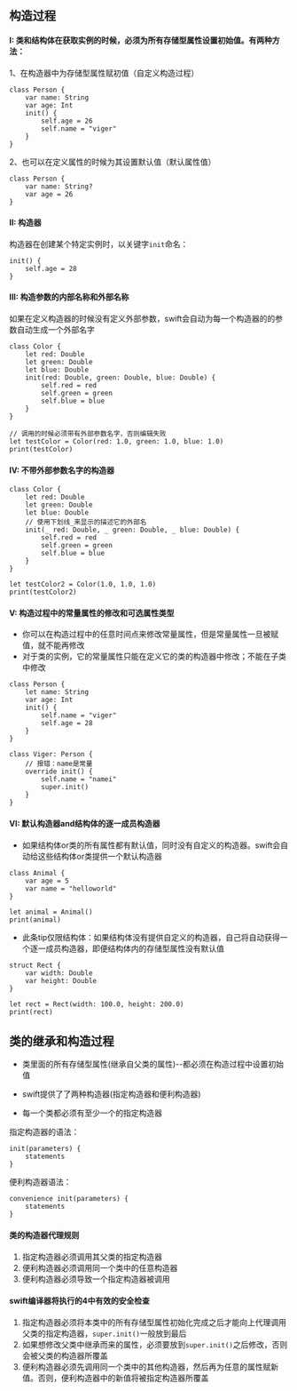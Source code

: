 ## 构造过程

#### I: 类和结构体在获取实例的时候，必须为所有存储型属性设置初始值。有两种方法：

1、在构造器中为存储型属性赋初值（自定义构造过程）

```
class Person {
    var name: String
    var age: Int
    init() {
        self.age = 26
        self.name = "viger"
    }
}
```
2、也可以在定义属性的时候为其设置默认值（默认属性值）


```
class Person {
    var name: String?
    var age = 26
}
```

####  II: 构造器
构造器在创建某个特定实例时，以关键字`init`命名：

```
init() {
	self.age = 28
}
```

#### III: 构造参数的内部名称和外部名称

如果在定义构造器的时候没有定义外部参数，swift会自动为每一个构造器的的参数自动生成一个外部名字

```
class Color {
    let red: Double
    let green: Double
    let blue: Double
    init(red: Double, green: Double, blue: Double) {
        self.red = red
        self.green = green
        self.blue = blue
    }
}

// 调用的时候必须带有外部参数名字，否则编辑失败
let testColor = Color(red: 1.0, green: 1.0, blue: 1.0)
print(testColor)
```
#### IV: 不带外部参数名字的构造器

```
class Color {
    let red: Double
    let green: Double
    let blue: Double
    // 使用下划线_来显示的描述它的外部名
    init(_ red: Double, _ green: Double, _ blue: Double) {
        self.red = red
        self.green = green
        self.blue = blue
    }
}

let testColor2 = Color(1.0, 1.0, 1.0)
print(testColor2)
```

#### V: 构造过程中的常量属性的修改和可选属性类型
* 你可以在构造过程中的任意时间点来修改常量属性，但是常量属性一旦被赋值，就不能再修改
* 对于类的实例，它的常量属性只能在定义它的类的构造器中修改；不能在子类中修改

```
class Person {
    let name: String
    var age: Int
    init() {
        self.name = "viger"
        self.age = 28
    }
}

class Viger: Person {
	// 报错：name是常量
    override init() {
        self.name = "namei"
        super.init()
    }
}
```

#### VI: 默认构造器and结构体的逐一成员构造器

* 如果结构体or类的所有属性都有默认值，同时没有自定义的构造器。swift会自动给这些结构体or类提供一个默认构造器

```
class Animal {
    var age = 5
    var name = "helloworld"
}

let animal = Animal()
print(animal)
```

* 此条tip仅限结构体：如果结构体没有提供自定义的构造器，自己将自动获得一个逐一成员构造器，即便结构体内的存储型属性没有默认值

```
struct Rect {
    var width: Double
    var height: Double
}

let rect = Rect(width: 100.0, height: 200.0)
print(rect)
```


## 类的继承和构造过程

* 类里面的所有存储型属性(继承自父类的属性)--都必须在构造过程中设置初始值

* swift提供了了两种构造器(指定构造器和便利构造器)

* 每一个类都必须有至少一个的指定构造器

指定构造器的语法：

```
init(parameters) {
    statements
}
```
便利构造器语法：

```
convenience init(parameters) {
    statements
}
```

#### 类的构造器代理规则

1. 指定构造器必须调用其父类的指定构造器
2. 便利构造器必须调用同一个类中的任意构造器
3. 便利构造器必须导致一个指定构造器被调用

#### swift编译器将执行的4中有效的安全检查

1. 指定构造器必须将本类中的所有存储型属性初始化完成之后才能向上代理调用父类的指定构造器，`super.init()`一般放到最后
2.  如果想修改父类中继承而来的属性，必须要放到`super.init()`之后修改，否则会被父类的构造器所覆盖
3. 便利构造器必须先调用同一个类中的其他构造器，然后再为任意的属性赋新值。否则，便利构造器中的新值将被指定构造器所覆盖

